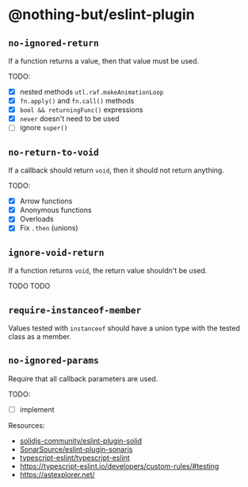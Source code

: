 # @nothing-but/eslint-plugin

## `no-ignored-return`

If a function returns a value, then that value must be used.

TODO:

-   [x] nested methods `utl.raf.makeAnimationLoop`
-   [x] `fn.apply()` and `fn.call()` methods
-   [x] `bool && returningFunc()` expressions
-   [x] `never` doesn't need to be used
-   [ ] ignore `super()`

## `no-return-to-void`

If a callback should return `void`, then it should not return anything.

TODO:

-   [x] Arrow functions
-   [x] Anonymous functions
-   [x] Overloads
-   [x] Fix `.then` (unions)

## `ignore-void-return`

If a function returns `void`, the return value shouldn't be used.

TODO TODO

## `require-instanceof-member`

Values tested with `instanceof` should have a union type with the tested class as a member.

## `no-ignored-params`

Require that all callback parameters are used.

TODO:

-   [ ] implement

Resources:

-   [solidjs-community/eslint-plugin-solid](https://github.com/solidjs-community/eslint-plugin-solid)
-   [SonarSource/eslint-plugin-sonarjs](https://github.com/SonarSource/eslint-plugin-sonarjs/blob/master/package.json)
-   [typescript-eslint/typescript-eslint](https://github.com/typescript-eslint/typescript-eslint/blob/main/packages/eslint-plugin/src/index.ts)
-   https://typescript-eslint.io/developers/custom-rules/#testing
-   https://astexplorer.net/
